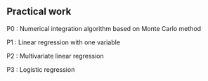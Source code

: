 ## Practical work

P0 : Numerical integration algorithm based on Monte Carlo method

P1 : Linear regression with one variable

P2 : Multivariate linear regression

P3 : Logistic regression 

